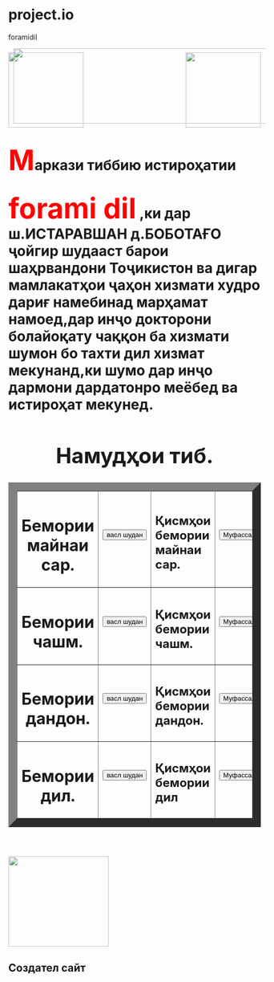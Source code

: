 # project.io
foramidil
<html>
<head>
<meta charset="utf-8">
<title>forami dil.</title>
<script type="text/javascript">
  function animateText(id, text, i) {
    document.getElementById(id).innerHTML = text.substring(0, i);
    i++;
    if (i > text.length) i = 0;
    setTimeout("animateText('" + id + "','" + text + "'," + i + ")", 200);
  }
</script>
</head>

<body background="55.jpg">
<center><img src="44.jpg" style="margin-left:10px;" width="1000"height="150"></center>

<h1>
<img class="gif1" src="gify.gif" width="150"height="150">
<img class="gif2" src="gify.gif"width="150"height="150">

<style>

	.gif1{
	float:left;
	margin-top:-181px;
	}
	.gif2{
	float:right;
	margin-top:-181px;

	}
</style> 

<body>

  <p><span class="letter">М</span>аркази тиббию истироҳатии 
  
  <style>
    body 
    .letter { 
     color: red; 
     font-size: 200%;  
     top: 5px; 
    }
  </style> 

  <span class="letter">forami dil</span> ,ки дар ш.ИСТАРАВШАН д.БОБОТАҒО ҷойгир шудааст барои шаҳрвандони Тоҷикистон ва дигар мамлакатҳои ҷаҳон хизмати худро дариғ намебинад марҳамат намоед,дар инҷо докторони болайоқату чаққон ба хизмати шумон бо тахти дил хизмат мекунанд,ки шумо дар инҷо дармони дардатонро меёбед ва истироҳат мекунед.
  
 </body>
 </h1>

<center>
<h2>
<table border="17" cellpadding="5" width="1000" >

<tr><h1> Намудҳои тиб.</h1></tr>
<tr>


<th><h1>Бемории майнаи сар.</h1></th>
	
<td >
<form action="" method="poster">
<label for="firshame"></label>
<input type="submit"value="васл шудан"></form></td>
<td><h2>Қисмҳои бемории майнаи сар.</h2></td>
<td>
<form action="" method="poster">
<label for="firshame"></label>
<input type="submit"value="Муфассалтар дар инҷо"></form></td>
</tr>

 


<tr>
<th><h1>Бемории чашм.</h1></th>

<td>
<form action="бемории%20чашм/1.html" method="poster">
<label for="firshame"></label>
<input type="submit"value="васл шудан"></form></td>
<td><h2>Қисмҳои бемории чашм.</h2></td>
<td>
<form action="бемории%20чашм/кисмош/1.html" method="poster">
<label for="firshame"></label>
<input type="submit"value="Муфассалтар дар инҷо"></form></td>
</tr>







<tr>
<th><h1>Бемории дандон.</h1></th>

<td>
<form action="Бемории%20дандон/1.html" method="poster">
<label for="firshame"></label>
<input type="submit"value="васл шудан"></form></td>
<td><h2>Қисмҳои бемории дандон.</h2></td>
<td>
<form action="Бемории%20дандон/қис%20беории%20дандон/1.html" method="poster">
<label for="firshame"></label>
<input type="submit"value="Муфассалтар дар инҷо"></form></td>
</tr>














<tr>
<th><h1>Бемории дил.</h1></th>

<td>
<form action="бемории%20дил/1.html" method="poster">
<label for="firshame"></label>
<input type="submit"value="васл шудан"></form></td>
<td><h2>Қисмҳои бемории дил</h2></td>
<td>
<form action="қисмҳои%20дил/1.html" method="poster">
<label for="firshame"></label>
<input type="submit"value="Муфассалтар дар инҷо"></form></td>
</tr>












 </table>
 <br>
 </center>
 <img  src="1.jpg" width="200" height="180" >
 <h2>Создател сайт
</body>
</html>
